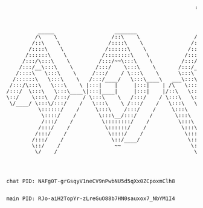   <pre>
<marquee>
# InterstellarChat Relay Bot

InterstellarChat Relay Bot is a fun and interactive bot designed 
to relay messages between a native chatroom and a Discord server.
It also includes rate limiting and command handling for a better user experience.

## Features

- Relay messages between GalacticRoom and Discord
- Rate limiting to prevent spam
- Fun and interactive commands like `!joke` and `!quote`
- Themed logging and messages for an engaging experience

## Prerequisites

- Node.js and npm: Make sure Node.js and npm are installed.
- Lua: Ensure Lua is installed on your system.
- Required npm Packages: Install `discord.js`, `ws`, `@permaweb/aoconnect`, `fs`, `express`, and `express-rate-limit`.

## Installation

1. Install the required npm packages:


   npm install discord.js ws @permaweb/aoconnect fs express express-rate-limit


2. Create a `.env` file in the root directory with your Discord bot token and channel ID:


   DISCORD_BOT_TOKEN=your-discord-bot-token
   DISCORD_CHANNEL_ID=your-discord-channel-id


4. Ensure your wallet file is located at `/root/.aos.json`.

## Project Structure


/root/InterstellarChatRelayBot/src/
|-- server.js
|-- messageCapture.js
|-- client.lua
|-- chatroom.lua
|-- router.lua


## Setup and Usage

### Step 1: Start the Lua Scripts

Load the required Lua scripts in the AOS terminal:



.load /root/InterstellarChatRelayBot/src/router.lua

.load /root/InterstellarChatRelayBot/src/client.lua

.load /root/InterstellarChatRelayBot/src/chatroom.lua


### Step 2: Register and Join the Channel

Register the channel by sending a message to the router:


ao.send({ Target = "xnkv_QpWqICyt8NpVMbfsUQciZ4wlm5DigLrfXRm8fY", Action = "Register", Name = "GalacticRoom" })

Join("GalacticRoom")


### Step 3: Send a Test Message

Send a test message to the joined channel:


Say("Hello, anybody here?", "GalacticRoom")


### Step 4: Start the WebSocket Server

Run the `server.js` script to start the WebSocket server and log in the Discord bot:


node server.js


### Step 5: Start Capturing Messages from InterstellarChat

Run the `messageCapture.js` script to start capturing messages from InterstellarChat and sending them via WebSocket:


node messageCapture.js


### Step 6: Test the Setup

#### Sending a Message from InterstellarChat

Use the `Say` command in InterstellarChat to send a message to a room:


Say("Hello, this is a test message.", "GalacticRoom")


#### Receiving the Message in Discord

Check the specified Discord channel to see if the message appears.

#### Sending a Message from Discord

Send a message in the specified Discord channel and check if it gets relayed to InterstellarChat.

## Commands

- `!joke`: Get a random joke.
- `!quote`: Get a random motivational quote.
</marquee>
<div style="text-align: center;">
  <pre>
          _____                   _______                   _____
         /\    \                 /::\    \                 /\    \
        /::\    \               /::::\    \               /::\    \
       /::::\    \             /::::::\    \             /::::\    \
      /::::::\    \           /::::::::\    \           /::::::\    \
     /:::/\:::\    \         /:::/~~\:::\    \         /:::/\:::\    \
    /:::/__\:::\    \       /:::/    \:::\    \       /:::/__\:::\    \
   /::::\   \:::\    \     /:::/    / \:::\    \      \:::\   \:::\    \
  /::::::\   \:::\    \   /:::/____/   \:::\____\   ___\:::\   \:::\    \
 /:::/\:::\   \:::\    \ |:::|    |     |:::|    | /\   \:::\   \:::\    \
/:::/  \:::\   \:::\____\|:::|____|     |:::|    |/::\   \:::\   \:::\____\
\::/    \:::\  /:::/    / \:::\    \   /:::/    / \:::\   \:::\   \::/    /
 \/____/ \:::\/:::/    /   \:::\    \ /:::/    /   \:::\   \:::\   \/____/
          \::::::/    /     \:::\    /:::/    /     \:::\   \:::\    \
           \::::/    /       \:::\__/:::/    /       \:::\   \:::\____\
           /:::/    /         \::::::::/    /         \:::\  /:::/    /
          /:::/    /           \::::::/    /           \:::\/:::/    /
         /:::/    /             \::::/    /             \::::::/    /
        /:::/    /               \::/____/               \::::/    /
        \::/    /                 ~~                      \::/    /
         \/____/                                           \/____/
</pre>
</div>
chat PID: NAFg0T-grGsqyV1neCV9nPwbNU5d5qXx0ZCpoxmClh8

main PID: RJo-aiH2TopYr-zLreGuO88b7HN0sauxox7_NbYM1I4
</pre>
